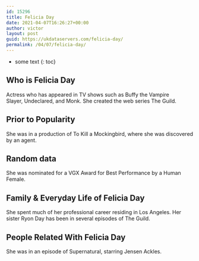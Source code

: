 ```yaml
---
id: 15296
title: Felicia Day
date: 2021-04-07T16:26:27+00:00
author: victor
layout: post
guid: https://ukdataservers.com/felicia-day/
permalink: /04/07/felicia-day/
---
```


* some text
{: toc}


## Who is Felicia Day



Actress who has appeared in TV shows such as Buffy the Vampire Slayer, Undeclared, and Monk. She created the web series The Guild.

                
                
                
## Prior to Popularity



She was in a production of To Kill a Mockingbird, where she was discovered by an agent.

                
                
                
## Random data



She was nominated for a VGX Award for Best Performance by a Human Female.

                
                
                
## Family & Everyday Life of Felicia Day



She spent much of her professional career residing in Los Angeles. Her sister Ryon Day has been in several episodes of The Guild.

                
                
                
## People Related With Felicia Day



She was in an episode of Supernatural, starring Jensen Ackles.

                
              
            
          
          
          